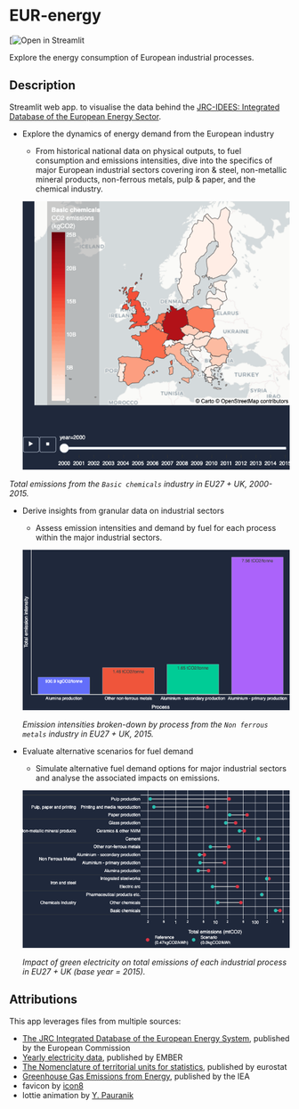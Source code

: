 # EUR-energy

[![Open in Streamlit](https://eur-energy-industry.streamlit.app/)

Explore the energy consumption of European industrial processes.

##  Description

Streamlit web app. to visualise the data behind the [JRC-IDEES: Integrated Database of the European Energy Sector](https://jeodpp.jrc.ec.europa.eu/ftp/jrc-opendata/JRC-IDEES/JRC-IDEES-2015_v1/2017%20JRC-IDEES%20Integrated%20Database%20of%20the%20European%20Energy%20Sector%20Methodological%20note.pdf).

- Explore the dynamics of energy demand from the European industry
  - From historical national data on physical outputs, to fuel consumption and emissions intensities, dive into the specifics of major European industrial sectors covering iron & steel, non-metallic mineral products, non-ferrous metals, pulp & paper, and the chemical industry.
  

  ![emissions_chemicals_map](eur_energy/data/images/fig1.gif)

_Total emissions from the `Basic chemicals` industry in EU27 + UK, 2000-2015._

- Derive insights from granular data on industrial sectors
  - Assess emission intensities and demand by fuel for each process within the major industrial sectors.
  

  ![emission_intensities_by_process](eur_energy/data/images/fig2.png)

  _Emission intensities broken-down by process from the `Non ferrous metals` industry in EU27 + UK, 2015._


- Evaluate alternative scenarios for fuel demand
  - Simulate alternative fuel demand options for major industrial sectors and analyse the associated impacts on emissions.
  
  ![emission_intensities_by_process](eur_energy/data/images/fig3.png)

  _Impact of green electricity on total emissions of each industrial process in EU27 + UK (base year = 2015)._

## Attributions

This app leverages files from multiple sources: 
    
  - [The JRC Integrated Database of the European Energy System](https://publications.jrc.ec.europa.eu/repository/handle/JRC112474), published by the European Commission
  - [Yearly electricity data](https://ember-climate.org/data-catalogue/yearly-electricity-data/), published by EMBER
  - [The Nomenclature of territorial units for statistics](https://ec.europa.eu/eurostat/web/gisco/geodata/reference-data/administrative-units-statistical-units/nuts), published by eurostat
  - [Greenhouse Gas Emissions from Energy](https://iea.blob.core.windows.net/assets/78ca213f-171e-40ed-bf7e-c053d4376e79/WORLD_GHG_Documentation.pdf), published by the IEA
  - favicon by [icon8](https://icons8.com/)
  - lottie animation by [Y. Pauranik](https://lottiefiles.com/85893-stack-blue-cs)